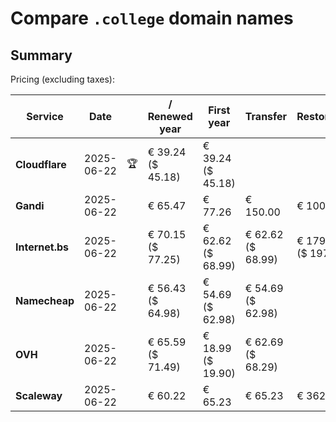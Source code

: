 # Compare `.college` domain names

## Summary

Pricing (excluding taxes):

| Service | Date |  | / Renewed year | First year | Transfer | Restoration |
|--|--|--|--|--|--|--|
| **Cloudflare** | 2025-06-22 | 🏆 | € 39.24<br>($ 45.18) | € 39.24<br>($ 45.18) |  |  |
| **Gandi** | 2025-06-22 |  | € 65.47 | € 77.26 | € 150.00 | € 100.18 |
| **Internet.bs** | 2025-06-22 |  | € 70.15<br>($ 77.25) | € 62.62<br>($ 68.99) | € 62.62<br>($ 68.99) | € 179.09<br>($ 197.25) |
| **Namecheap** | 2025-06-22 |  | € 56.43<br>($ 64.98) | € 54.69<br>($ 62.98) | € 54.69<br>($ 62.98) |  |
| **OVH** | 2025-06-22 |  | € 65.59<br>($ 71.49) | € 18.99<br>($ 19.90) | € 62.69<br>($ 68.29) |  |
| **Scaleway** | 2025-06-22 |  | € 60.22 | € 65.23 | € 65.23 | € 362.76 |
